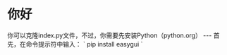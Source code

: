 <h1>你好</h1>
你可以克隆index.py文件，不过，你需要先安装Python（<a>python.org</a>）
---
首先，在命令提示符中输入：
`
pip install easygui
`
